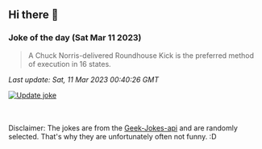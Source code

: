 ## Hi there 👋

### Joke of the day (Sat Mar 11 2023)
<!-- joke -->
>A Chuck Norris-delivered Roundhouse Kick is the preferred method of execution in 16 states.
<!-- /joke -->

*Last update: Sat, 11 Mar 2023 00:40:26 GMT*

[![Update joke](https://github.com/nclskfm/nclskfm/actions/workflows/joke.yml/badge.svg)](https://github.com/nclskfm/nclskfm/actions/workflows/joke.yml)

<br><br>
Disclaimer: The jokes are from the [Geek-Jokes-api](https://github.com/sameerkumar18/geek-joke-api) and are randomly selected. That's why they are unfortunately often not funny. :D
